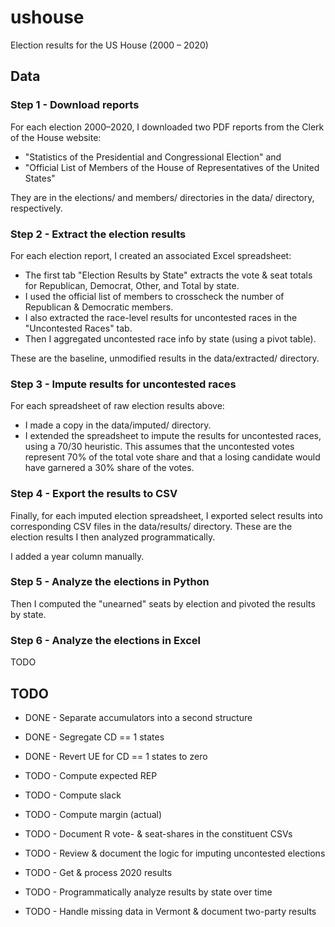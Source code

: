 # ushouse

Election results for the US House (2000 – 2020)

## Data

### Step 1 - Download reports

For each election 2000–2020, I downloaded two PDF reports from the Clerk of the
House website:

* "Statistics of the Presidential and Congressional Election" and
* "Official List of Members of the House of Representatives of the United States"

They are in the elections/ and members/ directories in the data/
directory, respectively.

### Step 2 - Extract the election results

For each election report, I created an associated Excel spreadsheet:

* The first tab "Election Results by State" extracts the vote & seat totals for
Republican, Democrat, Other, and Total by state.
* I used the official list of members to crosscheck the number of Republican &
Democratic members.
* I also extracted the race-level results for uncontested races in the "Uncontested
Races" tab.
* Then I aggregated uncontested race info by state (using a pivot table).

These are the baseline, unmodified results in the data/extracted/ directory.

### Step 3 - Impute results for uncontested races

For each spreadsheet of raw election results above:

* I made a copy in the data/imputed/ directory.
* I extended the spreadsheet to impute the results for uncontested races, using
a 70/30 heuristic. This assumes that the uncontested votes represent 70% of the
total vote share and that a losing candidate would have garnered a 30% share of
the votes.

### Step 4 - Export the results to CSV

Finally, for each imputed election spreadsheet, I exported select results into
corresponding CSV files in the data/results/ directory. These are the election
results I then analyzed programmatically.

I added a year column manually.

### Step 5 - Analyze the elections in Python

Then I computed the "unearned" seats by election and pivoted the results by state.

### Step 6 - Analyze the elections in Excel

TODO

## TODO

* DONE - Separate accumulators into a second structure
* DONE - Segregate CD == 1 states
* DONE - Revert UE for CD == 1 states to zero

* TODO - Compute expected REP
* TODO - Compute slack
* TODO - Compute margin (actual)

* TODO - Document R vote- & seat-shares in the constituent CSVs
* TODO - Review & document the logic for imputing uncontested elections
* TODO - Get & process 2020 results
* TODO - Programmatically analyze results by state over time
* TODO - Handle missing data in Vermont & document two-party results
